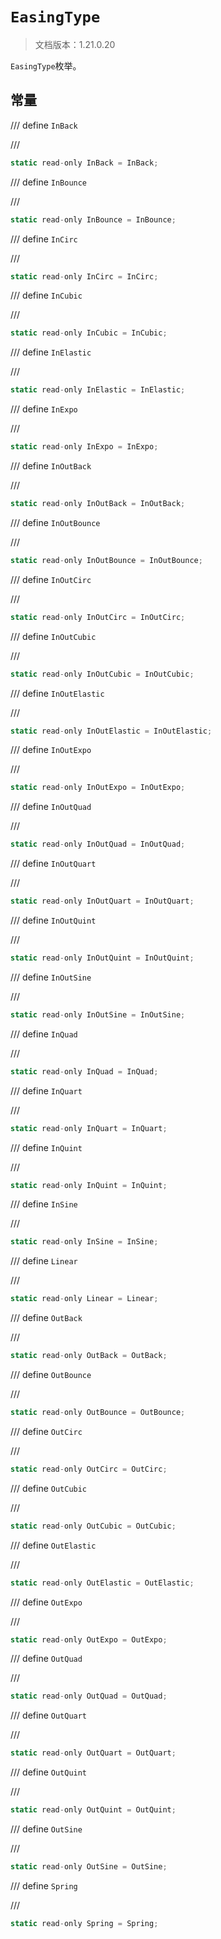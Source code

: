 # `EasingType`

> 文档版本：1.21.0.20

`EasingType`枚举。

## 常量

/// define
`InBack`


///

```js
static read-only InBack = InBack;
```


/// define
`InBounce`


///

```js
static read-only InBounce = InBounce;
```


/// define
`InCirc`


///

```js
static read-only InCirc = InCirc;
```


/// define
`InCubic`


///

```js
static read-only InCubic = InCubic;
```


/// define
`InElastic`


///

```js
static read-only InElastic = InElastic;
```


/// define
`InExpo`


///

```js
static read-only InExpo = InExpo;
```


/// define
`InOutBack`


///

```js
static read-only InOutBack = InOutBack;
```


/// define
`InOutBounce`


///

```js
static read-only InOutBounce = InOutBounce;
```


/// define
`InOutCirc`


///

```js
static read-only InOutCirc = InOutCirc;
```


/// define
`InOutCubic`


///

```js
static read-only InOutCubic = InOutCubic;
```


/// define
`InOutElastic`


///

```js
static read-only InOutElastic = InOutElastic;
```


/// define
`InOutExpo`


///

```js
static read-only InOutExpo = InOutExpo;
```


/// define
`InOutQuad`


///

```js
static read-only InOutQuad = InOutQuad;
```


/// define
`InOutQuart`


///

```js
static read-only InOutQuart = InOutQuart;
```


/// define
`InOutQuint`


///

```js
static read-only InOutQuint = InOutQuint;
```


/// define
`InOutSine`


///

```js
static read-only InOutSine = InOutSine;
```


/// define
`InQuad`


///

```js
static read-only InQuad = InQuad;
```


/// define
`InQuart`


///

```js
static read-only InQuart = InQuart;
```


/// define
`InQuint`


///

```js
static read-only InQuint = InQuint;
```


/// define
`InSine`


///

```js
static read-only InSine = InSine;
```


/// define
`Linear`


///

```js
static read-only Linear = Linear;
```


/// define
`OutBack`


///

```js
static read-only OutBack = OutBack;
```


/// define
`OutBounce`


///

```js
static read-only OutBounce = OutBounce;
```


/// define
`OutCirc`


///

```js
static read-only OutCirc = OutCirc;
```


/// define
`OutCubic`


///

```js
static read-only OutCubic = OutCubic;
```


/// define
`OutElastic`


///

```js
static read-only OutElastic = OutElastic;
```


/// define
`OutExpo`


///

```js
static read-only OutExpo = OutExpo;
```


/// define
`OutQuad`


///

```js
static read-only OutQuad = OutQuad;
```


/// define
`OutQuart`


///

```js
static read-only OutQuart = OutQuart;
```


/// define
`OutQuint`


///

```js
static read-only OutQuint = OutQuint;
```


/// define
`OutSine`


///

```js
static read-only OutSine = OutSine;
```


/// define
`Spring`


///

```js
static read-only Spring = Spring;
```

